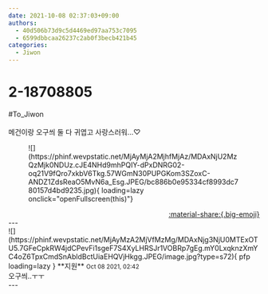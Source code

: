 ```yaml
---
date: 2021-10-08 02:37:03+09:00
authors:
  - 40d506b73d9c5d4469ed97aa753c7095
  - 6599dbbcaa26237c2ab0f3becb421b45
categories:
  - Jiwon
---
```


# 2-18708805

<div class="post-container" markdown="1">
<div class="content-container md-sidebar__scrollwrap" markdown="1">

\#To_Jiwon<br><br>메건이랑 오구씌 둘 다 귀엽고 사랑스러워...♡
<figure markdown="1">
![](https://phinf.wevpstatic.net/MjAyMjA2MjhfMjAz/MDAxNjU2MzQzMjk0NDUz.cJE4NHd9mhPQIY-dPxDNRG02-oq21V9fQro7xkbV6Tkg.57WGmN30PUPGKom3SZoxC-ANDZ1ZdsReaO5MvN6a_Esg.JPEG/bc886b0e95334cf8993dc780157d4bd9235.jpg){ loading=lazy onclick="openFullscreen(this)"}
</figure>


</div>
</div>

<div style="text-align: right;" markdown="1">
<a href="https://weverse.io/fromis9/fanpost/2-18708805" style="text-align: right;">:material-share:{.big-emoji}</a>
</div>
---

<div class="comments-container md-sidebar__scrollwrap" markdown="1">
<div class="comment" markdown="1">
<div class='id-container' markdown="1">
![](https://phinf.wevpstatic.net/MjAyMzA2MjVfMzMg/MDAxNjg3NjU0MTExOTU5.7GFeCpkRW4jdCPevFi1sgeF7S4XyLHRSJr1VOBRp7gEg.mY0LxqknzXmYC4oZ6TpxCmdSnAbldBctUiaEHQVjHkgg.JPEG/image.jpg?type=s72){ pfp loading=lazy }
**<span class="artist">지원</span>** <small>Oct 08 2021, 02:42</small><br>
</div>
<div class='comment-body' markdown="1">
오구씌..ㅜㅜ 
</div>
</div>
</div>
---
